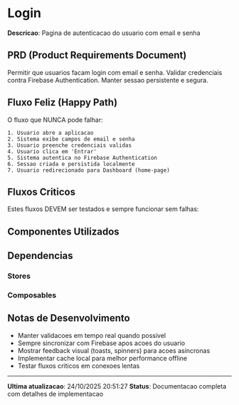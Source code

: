 ﻿# Login

**Descricao**: Pagina de autenticacao do usuario com email e senha

## PRD (Product Requirements Document)

Permitir que usuarios facam login com email e senha. Validar credenciais contra Firebase Authentication. Manter sessao persistente e segura.

## Fluxo Feliz (Happy Path)

O fluxo que NUNCA pode falhar:

```
1. Usuario abre a aplicacao
2. Sistema exibe campos de email e senha
3. Usuario preenche credenciais validas
4. Usuario clica em 'Entrar'
5. Sistema autentica no Firebase Authentication
6. Sessao criada e persistida localmente
7. Usuario redirecionado para Dashboard (home-page)
```

## Fluxos Criticos

Estes fluxos DEVEM ser testados e sempre funcionar sem falhas:



## Componentes Utilizados



## Dependencias

### Stores


### Composables


## Notas de Desenvolvimento

- Manter validacoes em tempo real quando possivel
- Sempre sincronizar com Firebase apos acoes do usuario
- Mostrar feedback visual (toasts, spinners) para acoes asincronas
- Implementar cache local para melhor performance offline
- Testar fluxos criticos em conexoes lentas

---

**Ultima atualizacao**: 24/10/2025 20:51:27
**Status**: Documentacao completa com detalhes de implementacao

